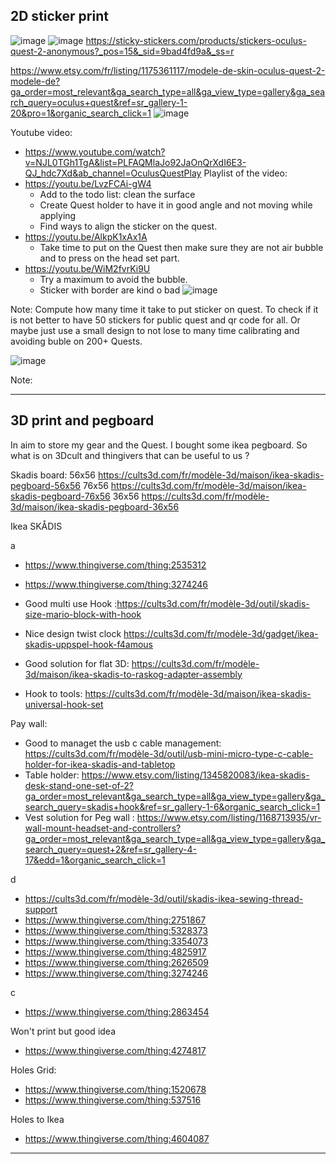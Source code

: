 ## 2D sticker print

![image](https://user-images.githubusercontent.com/20149493/211582000-719d2e5d-8d6a-40f5-a08a-6fe7da876223.png)
![image](https://user-images.githubusercontent.com/20149493/211582110-b0eb4942-c265-478f-a2d0-8e59aed4cdcb.png)
https://sticky-stickers.com/products/stickers-oculus-quest-2-anonymous?_pos=15&_sid=9bad4fd9a&_ss=r


https://www.etsy.com/fr/listing/1175361117/modele-de-skin-oculus-quest-2-modele-de?ga_order=most_relevant&ga_search_type=all&ga_view_type=gallery&ga_search_query=oculus+quest&ref=sr_gallery-1-20&pro=1&organic_search_click=1
![image](https://user-images.githubusercontent.com/20149493/211582423-22e72522-10d1-4776-b379-9563e15110da.png)

Youtube video:
- https://www.youtube.com/watch?v=NJL0TGh1TgA&list=PLFAQMlaJo92JaOnQrXdI6E3-QJ_hdc7Xd&ab_channel=OculusQuestPlay 
Playlist of the video: 
- https://youtu.be/LvzFCAi-gW4
  - Add to the todo list: clean the surface 
  - Create Quest holder to have it in good angle and not moving while applying
  - Find ways to align the sticker on the quest.
- https://youtu.be/AlkpK1xAx1A
  - Take time to put on the Quest then make sure they are not air bubble and to press on the head set part.
- https://youtu.be/WiM2fvrKi9U
  - Try a maximum to avoid the bubble.
  - Sticker with border are kind o bad ![image](https://user-images.githubusercontent.com/20149493/211587594-13f090e7-7f44-44da-b52c-6c10abfaab05.png)

Note: Compute how many time it take to put sticker on quest. To check if it is not better to have 50 stickers for public quest and qr code for all.
Or maybe just use a small design to not lose to many time calibrating and avoiding buble on 200+ Quests. 

![image](https://user-images.githubusercontent.com/20149493/211588717-ed5dad23-70d0-46c0-bd69-d853dfb70587.png)


Note: 

------------------------------
## 3D print and pegboard 

In aim to store my gear and the Quest. I bought some ikea pegboard.
So what is on 3Dcult and thingivers that can be useful to us ?


Skadis board: 
56x56 https://cults3d.com/fr/modèle-3d/maison/ikea-skadis-pegboard-56x56
76x56 https://cults3d.com/fr/modèle-3d/maison/ikea-skadis-pegboard-76x56
36x56 https://cults3d.com/fr/modèle-3d/maison/ikea-skadis-pegboard-36x56

Ikea SKÅDIS


 a
 - https://www.thingiverse.com/thing:2535312
 - https://www.thingiverse.com/thing:3274246
 - Good multi use Hook :https://cults3d.com/fr/modèle-3d/outil/skadis-size-mario-block-with-hook
 - Nice design twist clock https://cults3d.com/fr/modèle-3d/gadget/ikea-skadis-uppspel-hook-f4amous
 - Good solution for flat 3D: https://cults3d.com/fr/modèle-3d/maison/ikea-skadis-to-raskog-adapter-assembly

- Hook to tools: https://cults3d.com/fr/modèle-3d/maison/ikea-skadis-universal-hook-set

Pay wall:
- Good to managet the usb c cable management: https://cults3d.com/fr/modèle-3d/outil/usb-mini-micro-type-c-cable-holder-for-ikea-skadis-and-tabletop
- Table holder: https://www.etsy.com/listing/1345820083/ikea-skadis-desk-stand-one-set-of-2?ga_order=most_relevant&ga_search_type=all&ga_view_type=gallery&ga_search_query=skadis+hook&ref=sr_gallery-1-6&organic_search_click=1
- Vest solution for Peg wall : https://www.etsy.com/listing/1168713935/vr-wall-mount-headset-and-controllers?ga_order=most_relevant&ga_search_type=all&ga_view_type=gallery&ga_search_query=quest+2&ref=sr_gallery-4-17&edd=1&organic_search_click=1 


 d
- https://cults3d.com/fr/modèle-3d/outil/skadis-ikea-sewing-thread-support 
- https://www.thingiverse.com/thing:2751867
- https://www.thingiverse.com/thing:5328373
- https://www.thingiverse.com/thing:3354073
- https://www.thingiverse.com/thing:4825917
- https://www.thingiverse.com/thing:2626509
- https://www.thingiverse.com/thing:3274246

c
- https://www.thingiverse.com/thing:2863454

Won't print but good idea
- https://www.thingiverse.com/thing:4274817

Holes Grid:
- https://www.thingiverse.com/thing:1520678
- https://www.thingiverse.com/thing:537516


Holes to Ikea
- https://www.thingiverse.com/thing:4604087



--------------



